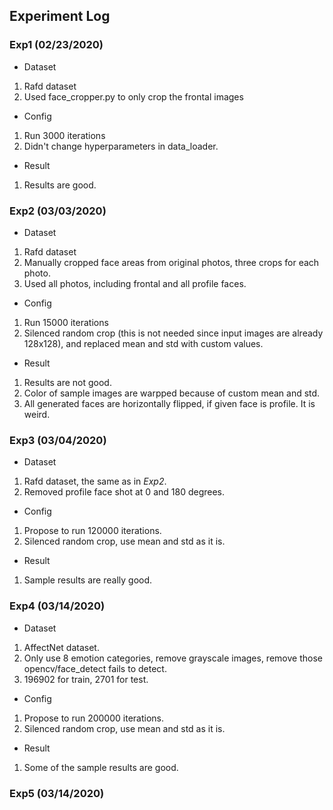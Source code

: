 ## Experiment Log

### Exp1 (02/23/2020)
 - Dataset
1. Rafd dataset
2. Used face_cropper.py to only crop the frontal images

 - Config
1. Run 3000 iterations
2. Didn't change hyperparameters in data_loader.

 - Result
1. Results are good.


### Exp2 (03/03/2020)
 - Dataset
1. Rafd dataset
2. Manually cropped face areas from original photos, three crops for each photo.
3. Used all photos, including frontal and all profile faces.

 - Config
1. Run 15000 iterations
2. Silenced random crop (this is not needed since input images are already 128x128), and replaced mean and std with custom values.

 - Result
1. Results are not good.
2. Color of sample images are warpped because of custom mean and std.
3. All generated faces are horizontally flipped, if given face is profile. It is weird.


### Exp3 (03/04/2020)
 - Dataset
1. Rafd dataset, the same as in *Exp2*.
2. Removed profile face shot at 0 and 180 degrees.

 - Config
1. Propose to run 120000 iterations.
2. Silenced random crop, use mean and std as it is.

 - Result
1. Sample results are really good.


### Exp4 (03/14/2020)
 - Dataset
1. AffectNet dataset.
3. Only use 8 emotion categories, remove grayscale images, remove those opencv/face_detect fails to detect.
2. 196902 for train, 2701 for test.

 - Config
1. Propose to run 200000 iterations.
2. Silenced random crop, use mean and std as it is.

 - Result
1. Some of the sample results are good.


### Exp5 (03/14/2020)
